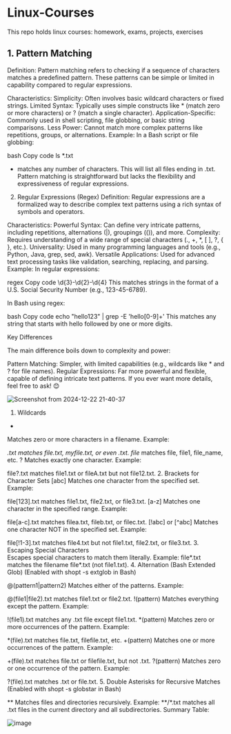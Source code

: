 # Linux-Courses
This repo holds linux courses: homework, exams, projects, exercises

## 1. Pattern Matching
Definition:
Pattern matching refers to checking if a sequence of characters matches a predefined pattern. These patterns can be simple or limited in capability compared to regular expressions.

Characteristics:
Simplicity: Often involves basic wildcard characters or fixed strings.
Limited Syntax: Typically uses simple constructs like * (match zero or more characters) or ? (match a single character).
Application-Specific: Commonly used in shell scripting, file globbing, or basic string comparisons.
Less Power: Cannot match more complex patterns like repetitions, groups, or alternations.
Example:
In a Bash script or file globbing:

bash
Copy code
ls *.txt
* matches any number of characters.
This will list all files ending in .txt.
Pattern matching is straightforward but lacks the flexibility and expressiveness of regular expressions.

2. Regular Expressions (Regex)
Definition:
Regular expressions are a formalized way to describe complex text patterns using a rich syntax of symbols and operators.

Characteristics:
Powerful Syntax: Can define very intricate patterns, including repetitions, alternations (|), groupings (()), and more.
Complexity: Requires understanding of a wide range of special characters (., +, *, [ ], ?, { }, etc.).
Universality: Used in many programming languages and tools (e.g., Python, Java, grep, sed, awk).
Versatile Applications: Used for advanced text processing tasks like validation, searching, replacing, and parsing.
Example:
In regular expressions:

regex
Copy code
\d{3}-\d{2}-\d{4}
This matches strings in the format of a U.S. Social Security Number (e.g., 123-45-6789).

In Bash using regex:

bash
Copy code
echo "hello123" | grep -E 'hello[0-9]+'
This matches any string that starts with hello followed by one or more digits.

Key Differences


The main difference boils down to complexity and power:

Pattern Matching: Simpler, with limited capabilities (e.g., wildcards like * and ? for file names).
Regular Expressions: Far more powerful and flexible, capable of defining intricate text patterns.
If you ever want more details, feel free to ask! 😊



![Screenshot from 2024-12-22 21-40-37](https://github.com/user-attachments/assets/38e75bf9-9648-4247-a42c-a3b074b32b94)


1. Wildcards
*
Matches zero or more characters in a filename.
Example:

*.txt matches file.txt, myfile.txt, or even .txt.
file* matches file, file1, file_name, etc.
?
Matches exactly one character.
Example:

file?.txt matches file1.txt or fileA.txt but not file12.txt.
2. Brackets for Character Sets
[abc]
Matches one character from the specified set.
Example:

file[123].txt matches file1.txt, file2.txt, or file3.txt.
[a-z]
Matches one character in the specified range.
Example:

file[a-c].txt matches filea.txt, fileb.txt, or filec.txt.
[!abc] or [^abc]
Matches one character NOT in the specified set.
Example:

file[!1-3].txt matches file4.txt but not file1.txt, file2.txt, or file3.txt.
3. Escaping Special Characters
\
Escapes special characters to match them literally.
Example:
file\*.txt matches the filename file*.txt (not file1.txt).
4. Alternation (Bash Extended Glob)
(Enabled with shopt -s extglob in Bash)

@(pattern1|pattern2)
Matches either of the patterns.
Example:

@(file1|file2).txt matches file1.txt or file2.txt.
!(pattern)
Matches everything except the pattern.
Example:

!(file1).txt matches any .txt file except file1.txt.
*(pattern)
Matches zero or more occurrences of the pattern.
Example:

*(file).txt matches file.txt, filefile.txt, etc.
+(pattern)
Matches one or more occurrences of the pattern.
Example:

+(file).txt matches file.txt or filefile.txt, but not .txt.
?(pattern)
Matches zero or one occurrence of the pattern.
Example:

?(file).txt matches .txt or file.txt.
5. Double Asterisks for Recursive Matches
(Enabled with shopt -s globstar in Bash)

**
Matches files and directories recursively.
Example:
**/*.txt matches all .txt files in the current directory and all subdirectories.
Summary Table:

![image](https://github.com/user-attachments/assets/295f6449-929a-481b-97c1-20e3dd35fd0f)
